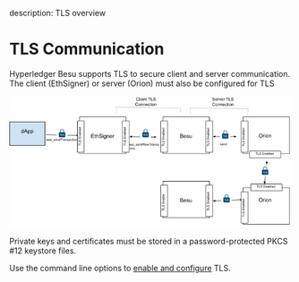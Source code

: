 description: TLS overview
<!--- END of page meta data -->

# TLS Communication

Hyperledger Besu supports TLS to secure client and server communication. The
client (EthSigner) or server (Orion) must also be configured for TLS  

![Besu TLS](../images/Besu_TLS.png)

    
Private keys and certificates must be stored in a password-protected PKCS #12
keystore files.

Use the command line options to [enable and configure](../HowTo/Configure/Configure-TLS.md) TLS.